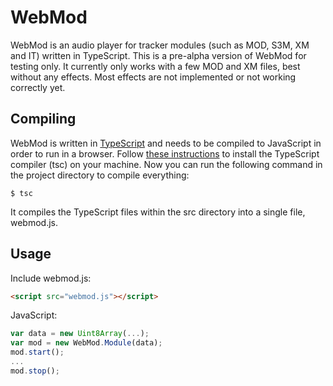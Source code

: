 # WebMod

WebMod is an audio player for tracker modules (such as MOD, S3M, XM and IT)
written in TypeScript. This is a pre-alpha version of WebMod for testing only.
It currently only works with a few MOD and XM files, best without any effects.
Most effects are not implemented or not working correctly yet.


## Compiling

WebMod is written in [TypeScript](http://www.typescriptlang.org) and
needs to be compiled to JavaScript in order to run in a browser.
Follow [these instructions](https://www.npmjs.com/package/typescript) to
install the TypeScript compiler (tsc) on your machine. Now you can run the
following command in the project directory to compile everything:

    $ tsc

It compiles the TypeScript files within the src directory into a single file,
webmod.js.


## Usage

Include webmod.js:

~~~HTML
<script src="webmod.js"></script>
~~~


JavaScript:

~~~JavaScript
var data = new Uint8Array(...);
var mod = new WebMod.Module(data);
mod.start();
...
mod.stop();
~~~